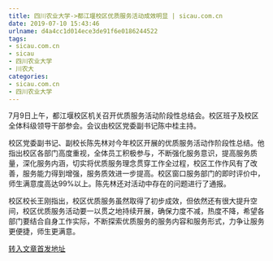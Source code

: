 ```yaml
---
title: 四川农业大学->都江堰校区优质服务活动成效明显 | sicau.com.cn
date: 2019-07-10 15:43:46
urlname: d4a4cc1d014ece3de91f6e0186244522
tags: 
- sicau.com.cn
- sicau
- 四川农业大学
- 川农大
categories:
- sicau.com.cn
- 四川农业大学
---
```



7月9日上午，都江堰校区机关召开优质服务活动阶段性总结会。校区班子及校区全体科级领导干部参会。会议由校区党委副书记陈中桂主持。

校区党委副书记、副校长陈先林对今年校区开展的优质服务活动作阶段性总结。他指出校区各部门高度重视，全体员工积极参与，不断强化服务意识，提高服务质量，深化服务内涵，切实将优质服务理念贯穿工作全过程，校区工作作风有了改善，服务能力得到增强，服务质效进一步提高。校区窗口服务部门的即时评价中，师生满意度高达99%以上。陈先林还对活动中存在的问题进行了通报。

校区校长王刚指出，校区优质服务虽然取得了初步成效，但依然还有很大提升空间，校区优质服务活动要一以贯之地持续开展，确保力度不减，热度不降，希望各部门要结合自身工作实际，不断探索优质服务的服务内容和服务形式，力争让服务更便捷，师生更满意。





[转入文章首发地址](https://news.sicau.edu.cn/info/1078/52513.htm)